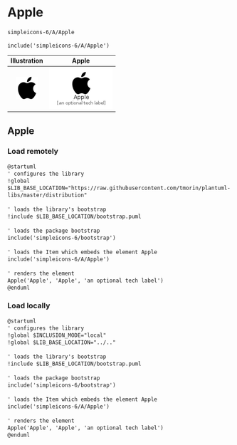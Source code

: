 # Apple


```text
simpleicons-6/A/Apple
```

```text
include('simpleicons-6/A/Apple')
```



| Illustration | Apple |
| :---: | :---: |
| ![illustration for Illustration](../../simpleicons-6/A/Apple.png) | ![illustration for Apple](../../simpleicons-6/A/Apple.Local.png) |




## Apple

### Load remotely
```plantuml
@startuml
' configures the library
!global $LIB_BASE_LOCATION="https://raw.githubusercontent.com/tmorin/plantuml-libs/master/distribution"

' loads the library's bootstrap
!include $LIB_BASE_LOCATION/bootstrap.puml

' loads the package bootstrap
include('simpleicons-6/bootstrap')

' loads the Item which embeds the element Apple
include('simpleicons-6/A/Apple')

' renders the element
Apple('Apple', 'Apple', 'an optional tech label')
@enduml
```

### Load locally
```plantuml
@startuml
' configures the library
!global $INCLUSION_MODE="local"
!global $LIB_BASE_LOCATION="../.."

' loads the library's bootstrap
!include $LIB_BASE_LOCATION/bootstrap.puml

' loads the package bootstrap
include('simpleicons-6/bootstrap')

' loads the Item which embeds the element Apple
include('simpleicons-6/A/Apple')

' renders the element
Apple('Apple', 'Apple', 'an optional tech label')
@enduml
```

